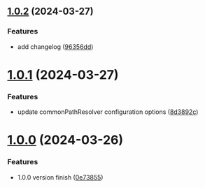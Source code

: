 ## [1.0.2](https://github.com/leesama/rollup-plugin-common-path-resolver/compare/v1.0.1...v1.0.2) (2024-03-27)


### Features

* add changelog ([96356dd](https://github.com/leesama/rollup-plugin-common-path-resolver/commit/96356dde927d43e4c9dcdb6a073b4c253ef8234d))



# [1.0.1](https://github.com/leesama/rollup-plugin-common-path-resolver/compare/v1.0.0...v1.0.1) (2024-03-27)


### Features

* update commonPathResolver configuration options ([8d3892c](https://github.com/leesama/rollup-plugin-common-path-resolver/commit/8d3892c3832638a618ca93896b3fe67f62dd5498))



# [1.0.0](https://github.com/leesama/rollup-plugin-common-path-resolver/compare/0e738556b8ee129b4535508294b6402d6922b669...v1.0.0) (2024-03-26)


### Features

* 1.0.0 version finish ([0e73855](https://github.com/leesama/rollup-plugin-common-path-resolver/commit/0e738556b8ee129b4535508294b6402d6922b669))



